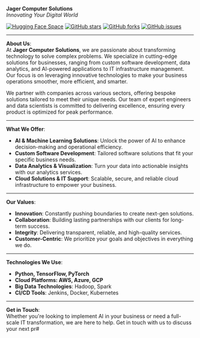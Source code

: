 **Jager Computer Solutions**  
*Innovating Your Digital World*  

[![Hugging Face Space](https://img.shields.io/badge/Hugging_Face-Spaces-FF69B4?logo=huggingface)](https://huggingface.co/spaces/JCS01)
[![GitHub stars](https://img.shields.io/github/stars/USERNAME/REPO?style=social)](https://github.com/canstralian/REPO)
[![GitHub forks](https://img.shields.io/github/forks/USERNAME/REPO?style=social)](https://github.com/canstralian/REPO)
[![GitHub issues](https://img.shields.io/github/issues/USERNAME/REPO)](https://github.com/canstralian/REPO/issues)


---

**About Us**:  
At **Jager Computer Solutions**, we are passionate about transforming technology to solve complex problems. We specialize in cutting-edge solutions for businesses, ranging from custom software development, data analytics, and AI-powered applications to IT infrastructure management. Our focus is on leveraging innovative technologies to make your business operations smoother, more efficient, and smarter.

We partner with companies across various sectors, offering bespoke solutions tailored to meet their unique needs. Our team of expert engineers and data scientists is committed to delivering excellence, ensuring every product is optimized for peak performance.

---

**What We Offer**:  
- **AI & Machine Learning Solutions**: Unlock the power of AI to enhance decision-making and operational efficiency.
- **Custom Software Development**: Tailored software solutions that fit your specific business needs.
- **Data Analytics & Visualization**: Turn your data into actionable insights with our analytics services.
- **Cloud Solutions & IT Support**: Scalable, secure, and reliable cloud infrastructure to empower your business.

---

**Our Values**:  
- **Innovation**: Constantly pushing boundaries to create next-gen solutions.
- **Collaboration**: Building lasting partnerships with our clients for long-term success.
- **Integrity**: Delivering transparent, reliable, and high-quality services.
- **Customer-Centric**: We prioritize your goals and objectives in everything we do.

---

**Technologies We Use**:  
- **Python, TensorFlow, PyTorch**  
- **Cloud Platforms: AWS, Azure, GCP**  
- **Big Data Technologies**: Hadoop, Spark  
- **CI/CD Tools**: Jenkins, Docker, Kubernetes  

---

**Get in Touch**:  
Whether you're looking to implement AI in your business or need a full-scale IT transformation, we are here to help. Get in touch with us to discuss your next pr# 

